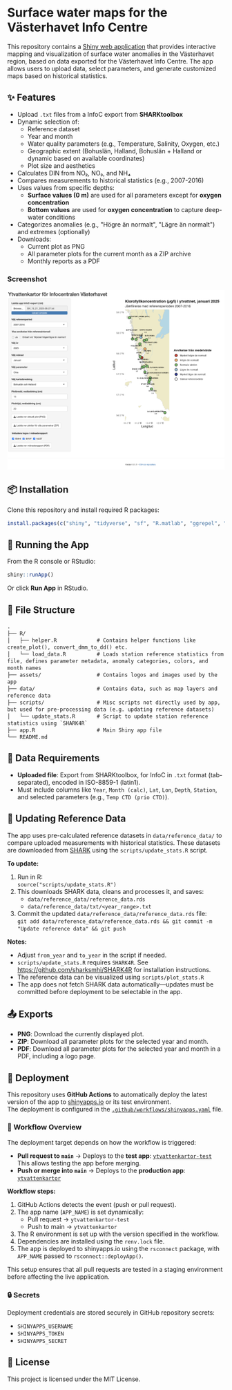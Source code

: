 # Surface water maps for the Västerhavet Info Centre

This repository contains a [Shiny web application](https://nodc-sweden.shinyapps.io/ytvattenkartor/) that provides interactive mapping and visualization of surface water anomalies in the Västerhavet region, based on data exported for the Västerhavet Info Centre. The app allows users to upload data, select parameters, and generate customized maps based on historical statistics.

## ✨ Features

- Upload `.txt` files from a InfoC export from **SHARKtoolbox**
- Dynamic selection of:
  - Reference dataset
  - Year and month
  - Water quality parameters (e.g., Temperature, Salinity, Oxygen, etc.)
  - Geographic extent (Bohuslän, Halland, Bohuslän + Halland or dynamic based on available coordinates)
  - Plot size and aesthetics
- Calculates DIN from NO₂, NO₃, and NH₄
- Compares measurements to historical statistics (e.g., 2007-2016)
- Uses values from specific depths:
  - **Surface values (0 m)** are used for all parameters except for **oxygen concentration**
  - **Bottom values** are used for **oxygen concentration** to capture deep-water conditions
- Categorizes anomalies (e.g., "Högre än normalt", "Lägre än normalt") and extremes (optionally)
- Downloads:
  - Current plot as PNG
  - All parameter plots for the current month as a ZIP archive
  - Monthly reports as a PDF

### Screenshot

![Screenshot of the app](assets/screenshot.png)

## 📦 Installation

Clone this repository and install required R packages:

```r
install.packages(c("shiny", "tidyverse", "sf", "R.matlab", "ggrepel", "png", "tiff", "jpeg", "grid", "gridExtra", "ggpubr"))
```

## 🚀 Running the App

From the R console or RStudio:

```r
shiny::runApp()
```

Or click **Run App** in RStudio.

## 📁 File Structure

```
.
├── R/
│   ├── helper.R             # Contains helper functions like create_plot(), convert_dmm_to_dd() etc.
│   └── load_data.R          # Loads station reference statistics from file, defines parameter metadata, anomaly categories, colors, and month names
├── assets/                  # Contains logos and images used by the app
├── data/                    # Contains data, such as map layers and reference data
├── scripts/                 # Misc scripts not directly used by app, but used for pre-processing data (e.g. updating reference datasets)
│   └── update_stats.R       # Script to update station reference statistics using `SHARK4R`
├── app.R                    # Main Shiny app file
└── README.md
```

## 📄 Data Requirements

- **Uploaded file**: Export from SHARKtoolbox, for InfoC in `.txt` format (tab-separated), encoded in ISO-8859-1 (latin1).
- Must include columns like `Year`, `Month (calc)`, `Lat`, `Lon`, `Depth`, `Station`, and selected parameters (e.g., `Temp CTD (prio CTD)`).

## 🔄 Updating Reference Data

The app uses pre-calculated reference datasets in `data/reference_data/` to compare uploaded measurements with historical statistics. These datasets are downloaded from [SHARK](https://shark.smhi.se/) using the `scripts/update_stats.R` script.

**To update:**

1. Run in R:  
   `source("scripts/update_stats.R")`
2. This downloads SHARK data, cleans and processes it, and saves:  
   - `data/reference_data/reference_data.rds`  
   - `data/reference_data/txt/<year_range>.txt`
3. Commit the updated `data/reference_data/reference_data.rds` file:  
   `git add data/reference_data/reference_data.rds && git commit -m "Update reference data" && git push`

**Notes:**  

- Adjust `from_year` and `to_year` in the script if needed. 
- `scripts/update_stats.R` requires `SHARK4R`. See https://github.com/sharksmhi/SHARK4R for installation instructions.
- The reference data can be visualized using `scripts/plot_stats.R`
- The app does not fetch SHARK data automatically—updates must be committed before deployment to be selectable in the app.

## 📤 Exports

- **PNG**: Download the currently displayed plot.
- **ZIP**: Download all parameter plots for the selected year and month.
- **PDF**: Download all parameter plots for the selected year and month in a PDF, including a logo page.

## 🚢 Deployment

This repository uses **GitHub Actions** to automatically deploy the latest version of the app to [shinyapps.io](https://https://www.shinyapps.io/) or its test environment.  
The deployment is configured in the [`.github/workflows/shinyapps.yaml`](.github/workflows/shinyapps.yaml) file.

### 🔁 Workflow Overview

The deployment target depends on how the workflow is triggered:

- **Pull request to `main`** → Deploys to the **test app**: [`ytvattenkartor-test`](https://nodc-sweden.shinyapps.io/ytvattenkartor-test/)  
  This allows testing the app before merging.
- **Push or merge into `main`** → Deploys to the **production app**: [`ytvattenkartor`](https://nodc-sweden.shinyapps.io/ytvattenkartor/)

**Workflow steps:**

1. GitHub Actions detects the event (push or pull request).
2. The app name (`APP_NAME`) is set dynamically:
   - Pull request → `ytvattenkartor-test`
   - Push to main → `ytvattenkartor`
3. The R environment is set up with the version specified in the workflow.
4. Dependencies are installed using the `renv.lock` file.
5. The app is deployed to shinyapps.io using the `rsconnect` package, with `APP_NAME` passed to `rsconnect::deployApp()`.

This setup ensures that all pull requests are tested in a staging environment before affecting the live application.

### 🔒 Secrets

Deployment credentials are stored securely in GitHub repository secrets:

- `SHINYAPPS_USERNAME`
- `SHINYAPPS_TOKEN`
- `SHINYAPPS_SECRET`

## 📄 License

This project is licensed under the MIT License.
